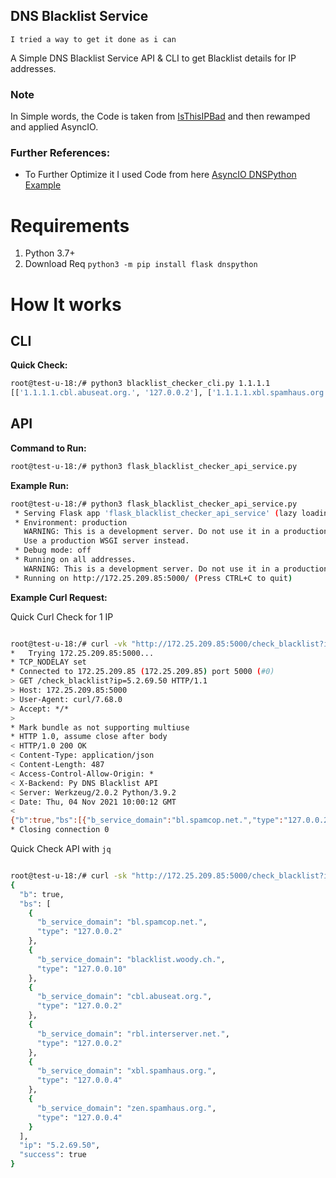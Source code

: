 DNS Blacklist Service
--------------------------
`I tried a way to get it done as i can`


A Simple DNS Blacklist Service API & CLI to get Blacklist details for IP addresses.

### Note
In Simple words, the Code is taken from  [IsThisIPBad](https://github.com/jgamblin/isthisipbad) and then rewamped and applied AsyncIO.

### Further References:
 - To Further Optimize it I used Code from here [AsyncIO DNSPython Example](https://stackoverflow.com/questions/30675026/sending-dns-queries-asynchronously-with-asyncio-and-dnspython)

# Requirements
1. Python 3.7+
2. Download Req `python3 -m pip install flask dnspython`


# How It works


## CLI

<strong> Quick Check: </strong>

```bash
root@test-u-18:/# python3 blacklist_checker_cli.py 1.1.1.1
[['1.1.1.1.cbl.abuseat.org.', '127.0.0.2'], ['1.1.1.1.xbl.spamhaus.org.', '127.0.0.4'], ['1.1.1.1.zen.spamhaus.org.', '127.0.0.4']]
```

## API

<strong> Command to Run: </strong>

```bash
root@test-u-18:/# python3 flask_blacklist_checker_api_service.py
```
<strong> Example Run: </strong>

```bash
root@test-u-18:/# python3 flask_blacklist_checker_api_service.py
 * Serving Flask app 'flask_blacklist_checker_api_service' (lazy loading)
 * Environment: production
   WARNING: This is a development server. Do not use it in a production deployment.
   Use a production WSGI server instead.
 * Debug mode: off
 * Running on all addresses.
   WARNING: This is a development server. Do not use it in a production deployment.
 * Running on http://172.25.209.85:5000/ (Press CTRL+C to quit)
```

<strong> Example Curl Request: </strong>

Quick Curl Check for 1 IP

```bash

root@test-u-18:/# curl -vk "http://172.25.209.85:5000/check_blacklist?ip=5.2.69.50"
*   Trying 172.25.209.85:5000...
* TCP_NODELAY set
* Connected to 172.25.209.85 (172.25.209.85) port 5000 (#0)
> GET /check_blacklist?ip=5.2.69.50 HTTP/1.1
> Host: 172.25.209.85:5000
> User-Agent: curl/7.68.0
> Accept: */*
>
* Mark bundle as not supporting multiuse
* HTTP 1.0, assume close after body
< HTTP/1.0 200 OK
< Content-Type: application/json
< Content-Length: 487
< Access-Control-Allow-Origin: *
< X-Backend: Py DNS Blacklist API
< Server: Werkzeug/2.0.2 Python/3.9.2
< Date: Thu, 04 Nov 2021 10:00:12 GMT
<
{"b":true,"bs":[{"b_service_domain":"bl.spamcop.net.","type":"127.0.0.2"},{"b_service_domain":"blacklist.woody.ch.","type":"127.0.0.10"},{"b_service_domain":"cbl.abuseat.org.","type":"127.0.0.2"},{"b_service_domain":"rbl.interserver.net.","type":"127.0.0.2"},{"b_service_domain":"torserver.tor.dnsbl.sectoor.de.","type":"127.0.0.1"},{"b_service_domain":"xbl.spamhaus.org.","type":"127.0.0.4"},{"b_service_domain":"zen.spamhaus.org.","type":"127.0.0.4"}],"ip":"5.2.69.50","success":true}
* Closing connection 0

```

Quick Check API with `jq`

```bash

root@test-u-18:/# curl -sk "http://172.25.209.85:5000/check_blacklist?ip=5.2.69.50" | jq
{
  "b": true,
  "bs": [
    {
      "b_service_domain": "bl.spamcop.net.",
      "type": "127.0.0.2"
    },
    {
      "b_service_domain": "blacklist.woody.ch.",
      "type": "127.0.0.10"
    },
    {
      "b_service_domain": "cbl.abuseat.org.",
      "type": "127.0.0.2"
    },
    {
      "b_service_domain": "rbl.interserver.net.",
      "type": "127.0.0.2"
    },
    {
      "b_service_domain": "xbl.spamhaus.org.",
      "type": "127.0.0.4"
    },
    {
      "b_service_domain": "zen.spamhaus.org.",
      "type": "127.0.0.4"
    }
  ],
  "ip": "5.2.69.50",
  "success": true
}

```